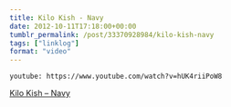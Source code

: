 ```yaml
---
title: Kilo Kish - Navy
date: 2012-10-11T17:18:00+00:00
tumblr_permalink: /post/33370928984/kilo-kish-navy
tags: ["linklog"]
format: "video"
---
```


`youtube: https://www.youtube.com/watch?v=hUK4riiPoW8`

[Kilo Kish &#8211; Navy][1]

[1]: https://www.youtube.com/watch?v=hUK4riiPoW8
